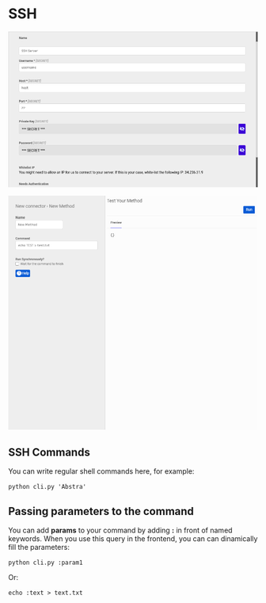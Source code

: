 # SSH

![Configuration](../../../.gitbook/assets/screenshot_from_2021-04-26_16-10-46.png)

![Queries](../../../.gitbook/assets/image%20%2810%29.png)

## SSH Commands

You can write regular shell commands here, for example:

```text
python cli.py 'Abstra'
```

## Passing parameters to the command

You can add **params** to your command by adding **:** in front of named keywords. When you use this query in the frontend, you can can dinamically fill the parameters:

```text
python cli.py :param1
```

Or:

```text
echo :text > text.txt
```

